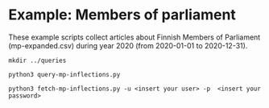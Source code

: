 # Example: Members of parliament

These example scripts collect articles about Finnish Members of Parliament (mp-expanded.csv) during year 2020 (from 2020-01-01 to 2020-12-31).

`mkdir ../queries`

`python3 query-mp-inflections.py`

`python3 fetch-mp-inflections.py -u <insert your user> -p  <insert your password>`
